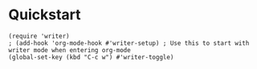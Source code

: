 # Quickstart

    (require 'writer)
    ; (add-hook 'org-mode-hook #'writer-setup) ; Use this to start with writer mode when entering org-mode
    (global-set-key (kbd "C-c w") #'writer-toggle)
